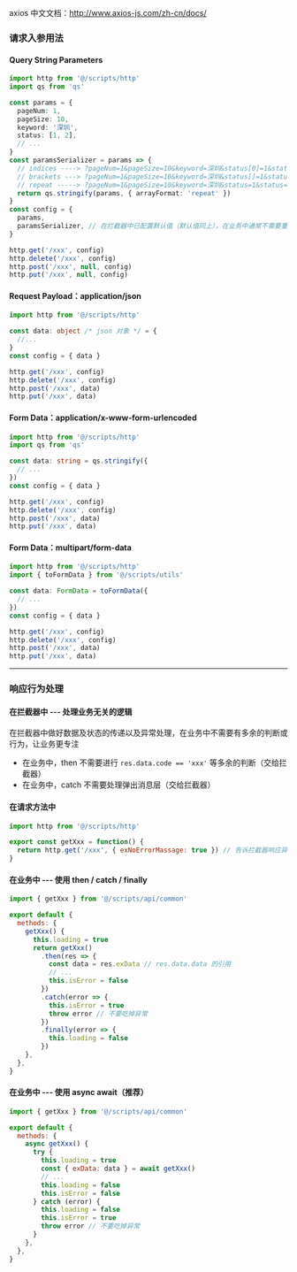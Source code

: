 axios 中文文档：<a href="http://www.axios-js.com/zh-cn/docs/" target="_blank">http://www.axios-js.com/zh-cn/docs/</a>

### 请求入参用法

#### Query String Parameters

```ts
import http from '@/scripts/http'
import qs from 'qs'

const params = {
  pageNum: 1,
  pageSize: 10,
  keyword: '深圳',
  status: [1, 2],
  // ...
}
const paramsSerializer = params => {
  // indices ----> ?pageNum=1&pageSize=10&keyword=深圳&status[0]=1&status[1]=2
  // brackets ---> ?pageNum=1&pageSize=10&keyword=深圳&status[]=1&status[]=2
  // repeat -----> ?pageNum=1&pageSize=10&keyword=深圳&status=1&status=2
  return qs.stringify(params, { arrayFormat: 'repeat' })
}
const config = {
  params,
  paramsSerializer, // 在拦截器中已配置默认值（默认值同上），在业务中通常不需要重写
}

http.get('/xxx', config)
http.delete('/xxx', config)
http.post('/xxx', null, config)
http.put('/xxx', null, config)
```

#### Request Payload：application/json

```ts
import http from '@/scripts/http'

const data: object /* json 对象 */ = {
  //...
}
const config = { data }

http.get('/xxx', config)
http.delete('/xxx', config)
http.post('/xxx', data)
http.put('/xxx', data)
```

#### Form Data：application/x-www-form-urlencoded

```ts
import http from '@/scripts/http'
import qs from 'qs'

const data: string = qs.stringify({
  // ...
})
const config = { data }

http.get('/xxx', config)
http.delete('/xxx', config)
http.post('/xxx', data)
http.put('/xxx', data)
```

#### Form Data：multipart/form-data

```ts
import http from '@/scripts/http'
import { toFormData } from '@/scripts/utils'

const data: FormData = toFormData({
  // ...
})
const config = { data }

http.get('/xxx', config)
http.delete('/xxx', config)
http.post('/xxx', data)
http.put('/xxx', data)
```

---

### 响应行为处理

#### 在拦截器中 --- 处理业务无关的逻辑

在拦截器中做好数据及状态的传递以及异常处理，在业务中不需要有多余的判断或行为，让业务更专注

- 在业务中，then 不需要进行 `res.data.code == 'xxx'` 等多余的判断（交给拦截器）
- 在业务中，catch 不需要处理弹出消息层（交给拦截器）

#### 在请求方法中

```js
import http from '@/scripts/http'

export const getXxx = function() {
  return http.get('/xxx', { exNoErrorMassage: true }) // 告诉拦截器响应异常时不要弹出消息层
}
```

#### 在业务中 --- 使用 then / catch / finally

```js
import { getXxx } from '@/scripts/api/common'

export default {
  methods: {
    getXxx() {
      this.loading = true
      return getXxx()
        .then(res => {
          const data = res.exData // res.data.data 的引用
          // ...
          this.isError = false
        })
        .catch(error => {
          this.isError = true
          throw error // 不要吃掉异常
        })
        .finally(error => {
          this.loading = false
        })
    },
  },
}
```

#### 在业务中 --- 使用 async await（推荐）

```js
import { getXxx } from '@/scripts/api/common'

export default {
  methods: {
    async getXxx() {
      try {
        this.loading = true
        const { exData: data } = await getXxx()
        // ...
        this.loading = false
        this.isError = false
      } catch (error) {
        this.loading = false
        this.isError = true
        throw error // 不要吃掉异常
      }
    },
  },
}
```
